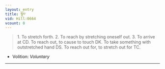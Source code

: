 ```yaml
---
layout: entry
title: སྙོབ་
vid: Hill:0664
vcount: 0
---
```

> 1\. To stretch forth\. 2\. To reach by stretching oneself out\. 3\. To arrive at CD\. To reach out, to cause to touch DK\. To take something with outstretched hand DS\. To reach out for, to stretch out for TC\.

* Volition: _Voluntary_

---

